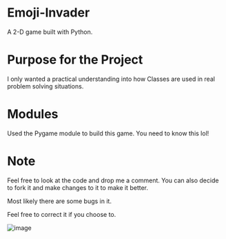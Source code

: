 # Emoji-Invader
A 2-D game built with Python.

# Purpose for the Project
I only wanted a practical understanding into how Classes are used in real problem solving situations.

# Modules
Used the Pygame module to build this game. You need to know this lol!

# Note
Feel free to look at the code and drop me a comment.
You can also decide to fork it and make changes to it to make it better.

Most likely there are some bugs in it.

Feel free to correct it if you choose to.

![image](https://user-images.githubusercontent.com/42801341/198902505-ebecfe61-dd8b-49f6-b372-d1b4dcc771c8.png)
